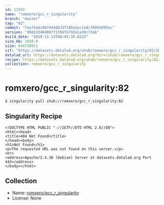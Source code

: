 ```yaml
---
id: 11582
name: "romxero/gcc_r_singularity"
branch: "master"
tag: "82"
commit: "7ae74a6c8b7444db33f195e2ec1e8cf095dd95ec"
version: "49d1334840bf71356fb792a1a38c73ab"
build_date: "2019-11-13T08:45:35.022Z"
size_mb: 1920.0
size: 644730911
sif: "https://datasets.datalad.org/shub/romxero/gcc_r_singularity/82/2019-11-13-7ae74a6c-49d13348/49d1334840bf71356fb792a1a38c73ab.sif"
datalad_url: https://datasets.datalad.org?dir=/shub/romxero/gcc_r_singularity/82/2019-11-13-7ae74a6c-49d13348/
recipe: https://datasets.datalad.org/shub/romxero/gcc_r_singularity/82/2019-11-13-7ae74a6c-49d13348/Singularity
collection: romxero/gcc_r_singularity
---
```


# romxero/gcc_r_singularity:82

```bash
$ singularity pull shub://romxero/gcc_r_singularity:82
```

## Singularity Recipe

```singularity
<!DOCTYPE HTML PUBLIC "-//IETF//DTD HTML 2.0//EN">
<html><head>
<title>404 Not Found</title>
</head><body>
<h1>Not Found</h1>
<p>The requested URL was not found on this server.</p>
<hr>
<address>Apache/2.4.38 (Debian) Server at datasets.datalad.org Port 443</address>
</body></html>
```

## Collection

 - Name: [romxero/gcc_r_singularity](https://github.com/romxero/gcc_r_singularity)
 - License: None

